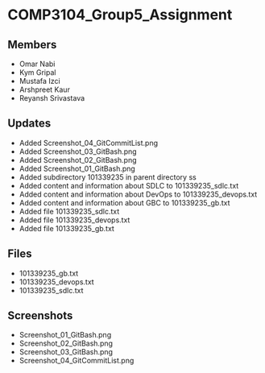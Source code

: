 # COMP3104_Group5_Assignment

## Members

- Omar Nabi
- Kym Gripal
- Mustafa Izci
- Arshpreet Kaur
- Reyansh Srivastava

## Updates
- Added Screenshot_04_GitCommitList.png
- Added Screenshot_03_GitBash.png
- Added Screenshot_02_GitBash.png
- Added Screenshot_01_GitBash.png
- Added subdirectory 101339235 in parent directory ss
- Added content and information about SDLC to 101339235_sdlc.txt
- Added content and information about DevOps to 101339235_devops.txt
- Added content and information about GBC to 101339235_gb.txt
- Added file 101339235_sdlc.txt
- Added file 101339235_devops.txt
- Added file 101339235_gb.txt

## Files

- 101339235_gb.txt
- 101339235_devops.txt
- 101339235_sdlc.txt

## Screenshots

- Screenshot_01_GitBash.png
- Screenshot_02_GitBash.png
- Screenshot_03_GitBash.png
- Screenshot_04_GitCommitList.png